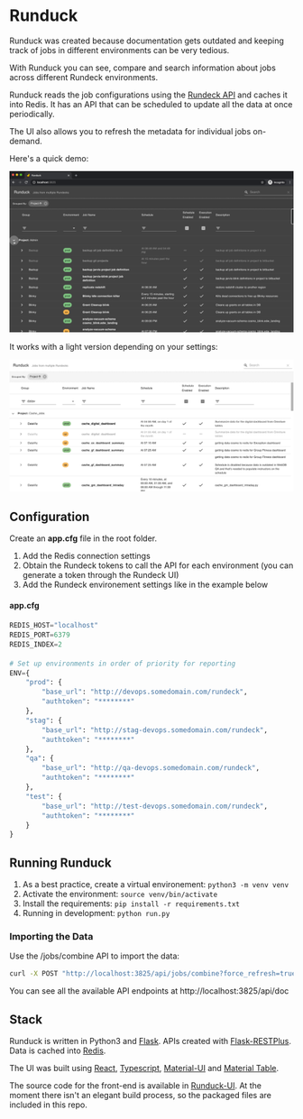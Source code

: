 # Runduck

Runduck was created because documentation gets outdated and keeping track of jobs in different environments can be very tedious.

With Runduck you can see, compare and search information about jobs across different Rundeck environments.

Runduck reads the job configurations using the [Rundeck API](https://docs.rundeck.com/docs/api/rundeck-api.html) and caches it into Redis. It has an API that can be scheduled to update all the data at once periodically.

The UI also allows you to refresh the metadata for individual jobs on-demand.

Here's a quick demo:

![Runduck demo](doc/runduck_demo.gif "Runduck Demo")

It works with a light version depending on your settings:

![Runduck screenshot](doc/runduck_light.png "Runduck Screenshot Light")

## Configuration

Create an **app.cfg** file in the root folder.

1. Add the Redis connection settings
2. Obtain the Rundeck tokens to call the API for each environment (you can generate a token through the Rundeck UI)
3. Add the Rundeck environement settings like in the example below

#### app.cfg

```python
REDIS_HOST="localhost"
REDIS_PORT=6379
REDIS_INDEX=2

# Set up environments in order of priority for reporting
ENV={
    "prod": {
        "base_url": "http://devops.somedomain.com/rundeck",
        "authtoken": "********"
    },
    "stag": {
        "base_url": "http://stag-devops.somedomain.com/rundeck",
        "authtoken": "********"
    },
    "qa": {
        "base_url": "http://qa-devops.somedomain.com/rundeck",
        "authtoken": "********"
    },
    "test": {
        "base_url": "http://test-devops.somedomain.com/rundeck",
        "authtoken": "********"
    }
}
```

## Running Runduck

1. As a best practice, create a virtual environement:
`python3 -m venv venv` 
2. Activate the environment:
`source venv/bin/activate`
3. Install the requirements:
`pip install -r requirements.txt`
4. Running in development:
`python run.py`

### Importing the Data

Use the /jobs/combine API to import the data:

```bash
curl -X POST "http://localhost:3825/api/jobs/combine?force_refresh=true"
```

You can see all the available API endpoints at http://localhost:3825/api/doc

## Stack

Runduck is written in Python3 and [Flask](https://flask.palletsprojects.com/). APIs created with [Flask-RESTPlus](https://flask-restplus.readthedocs.io/).
Data is cached into [Redis](https://redis.io/).

The UI was built using [React](https://reactjs.org/), [Typescript](https://www.typescriptlang.org/), [Material-UI](https://material-ui.com/) and [Material Table](https://material-table.com/).

The source code for the front-end is available in [Runduck-UI](https://github.com/Bubbassauro/runduck-ui). At the moment there isn't an elegant build process, so the packaged files are included in this repo.
